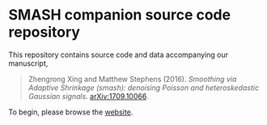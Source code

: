 # SMASH companion source code repository

This repository contains source code and data accompanying our manuscript,

> Zhengrong Xing and Matthew Stephens (2016). *Smoothing via Adaptive
> Shrinkage (smash): denoising Poisson and heteroskedastic Gaussian
> signals.* [arXiv:1709.10066][smash-preprint].

To begin, please browse the [website][github-site].

[github-site]: https://stephenslab.github.io/smash-paper
[smash-preprint]: http://arxiv.org/abs/1605.07787
